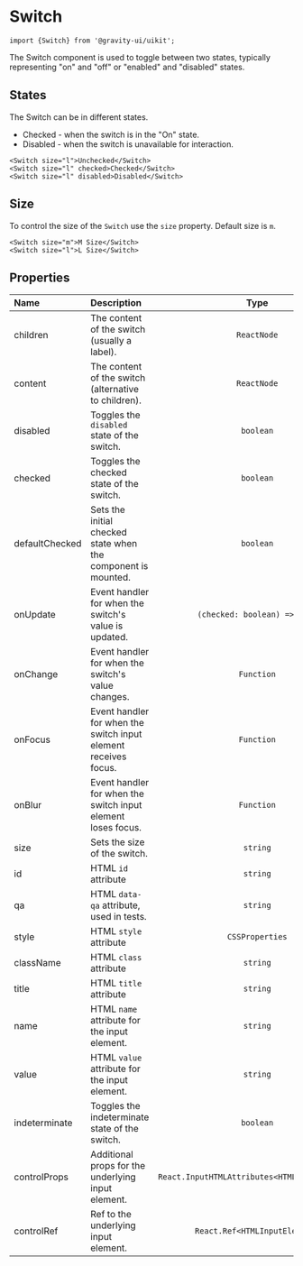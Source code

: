 <!--GITHUB_BLOCK-->

# Switch

<!--/GITHUB_BLOCK-->

```tsx
import {Switch} from '@gravity-ui/uikit';
```

The Switch component is used to toggle between two states, typically representing "on" and "off" or "enabled" and "disabled" states.

## States

The Switch can be in different states.

- Checked - when the switch is in the "On" state.
- Disabled - when the switch is unavailable for interaction.

<!--LANDING_BLOCK

<ExampleBlock
    code={`
<Switch size="l">Unchecked</Switch>
<Switch size="l" checked>Checked</Switch>
<Switch size="l" disabled>Disabled</Switch>
`}
>
    <UIKit.Switch size="l">Unchecked</UIKit.Switch>
    <UIKit.Switch size="l" checked>Checked</UIKit.Switch>
    <UIKit.Switch size="l" disabled>Disabled</UIKit.Switch>
</ExampleBlock>

LANDING_BLOCK-->

<!--GITHUB_BLOCK-->

```tsx
<Switch size="l">Unchecked</Switch>
<Switch size="l" checked>Checked</Switch>
<Switch size="l" disabled>Disabled</Switch>
```

<!--/GITHUB_BLOCK-->

## Size

To control the size of the `Switch` use the `size` property. Default size is `m`.

<!--LANDING_BLOCK

<ExampleBlock
    code={`
<Switch size="m">M Size</Switch>
<Switch size="l">L Size</Switch>
`}
>
    <UIKit.Switch size="m">M Size</UIKit.Switch>
    <UIKit.Switch size="l">L Size</UIKit.Switch>
</ExampleBlock>

LANDING_BLOCK-->

<!--GITHUB_BLOCK-->

```tsx
<Switch size="m">M Size</Switch>
<Switch size="l">L Size</Switch>
```

<!--/GITHUB_BLOCK-->

## Properties

| Name           | Description                                                     |                     Type                      | Default |
| :------------- | :-------------------------------------------------------------- | :-------------------------------------------: | :-----: |
| children       | The content of the switch (usually a label).                    |                  `ReactNode`                  |         |
| content        | The content of the switch (alternative to children).            |                  `ReactNode`                  |         |
| disabled       | Toggles the `disabled` state of the switch.                     |                   `boolean`                   | `false` |
| checked        | Toggles the checked state of the switch.                        |                   `boolean`                   | `false` |
| defaultChecked | Sets the initial checked state when the component is mounted.   |                   `boolean`                   | `false` |
| onUpdate       | Event handler for when the switch's value is updated.           |         `(checked: boolean) => void`          |         |
| onChange       | Event handler for when the switch's value changes.              |                  `Function`                   |         |
| onFocus        | Event handler for when the switch input element receives focus. |                  `Function`                   |         |
| onBlur         | Event handler for when the switch input element loses focus.    |                  `Function`                   |         |
| size           | Sets the size of the switch.                                    |                   `string`                    |  `"m"`  |
| id             | HTML `id` attribute                                             |                   `string`                    |         |
| qa             | HTML `data-qa` attribute, used in tests.                        |                   `string`                    |         |
| style          | HTML `style` attribute                                          |                `CSSProperties`                |         |
| className      | HTML `class` attribute                                          |                   `string`                    |         |
| title          | HTML `title` attribute                                          |                   `string`                    |         |
| name           | HTML `name` attribute for the input element.                    |                   `string`                    |         |
| value          | HTML `value` attribute for the input element.                   |                   `string`                    |         |
| indeterminate  | Toggles the indeterminate state of the switch.                  |                   `boolean`                   | `false` |
| controlProps   | Additional props for the underlying input element.              | `React.InputHTMLAttributes<HTMLInputElement>` |         |
| controlRef     | Ref to the underlying input element.                            |         `React.Ref<HTMLInputElement>`         |         |
